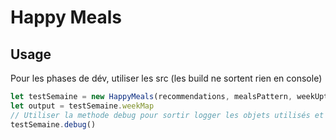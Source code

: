 # Happy Meals

## Usage
Pour les phases de dév, utiliser les src (les build ne sortent rien en console)
```js
let testSemaine = new HappyMeals(recommendations, mealsPattern, weekUptake)
let output = testSemaine.weekMap
// Utiliser la methode debug pour sortir logger les objets utilisés et produits dans la console :
testSemaine.debug()
```